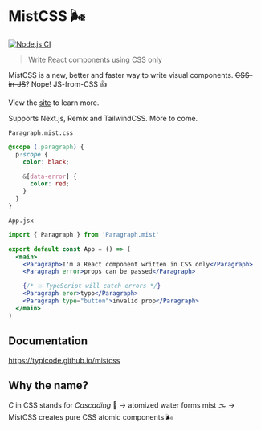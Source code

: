 # MistCSS 🌬️

[![Node.js CI](https://github.com/typicode/mistcss/actions/workflows/node.js.yml/badge.svg)](https://github.com/typicode/mistcss/actions/workflows/node.js.yml)

> Write React components using CSS only

MistCSS is a new, better and faster way to write visual components. ~~CSS-in-JS~~? Nope! JS-from-CSS 👍

View the [site](https://typicode.github.io/mistcss) to learn more.

Supports Next.js, Remix and TailwindCSS. More to come.

`Paragraph.mist.css`

```css
@scope (.paragraph) {
  p:scope {
    color: black;

    &[data-error] {
      color: red;
    }
  }
}
```

`App.jsx`

```jsx
import { Paragraph } from 'Paragraph.mist'

export default const App = () => (
  <main>
    <Paragraph>I'm a React component written in CSS only</Paragraph>
    <Paragraph error>props can be passed</Paragraph>

    {/* 💥 TypeScript will catch errors */}
    <Paragraph eror>typo</Paragraph>
    <Paragraph type="button">invalid prop</Paragraph>
  </main>
)
```

## Documentation

https://typicode.github.io/mistcss

## Why the name?

_C_ in CSS stands for _Cascading_ 🌊 → atomized water forms mist 🌫️ → MistCSS creates pure CSS atomic components 🌬️
